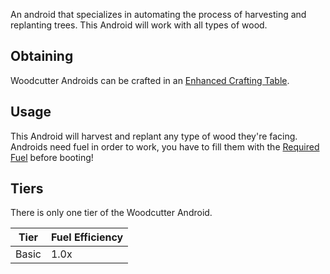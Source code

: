 An android that specializes in automating the process of harvesting and replanting trees.
This Android will work with all types of wood.

## Obtaining
Woodcutter Androids can be crafted in an [Enhanced Crafting Table](https://github.com/Slimefun/Slimefun4/wiki/Enhanced-Crafting-Table).

## Usage
This Android will harvest and replant any type of wood they're facing.  
Androids need fuel in order to work, you have to fill them with the [Required Fuel](https://github.com/Slimefun/Slimefun4/wiki/Normal-Androids#power-source) before booting!


## Tiers
There is only one tier of the Woodcutter Android.

| Tier | Fuel Efficiency |
| ---- | --------------- |
| Basic | 1.0x |
